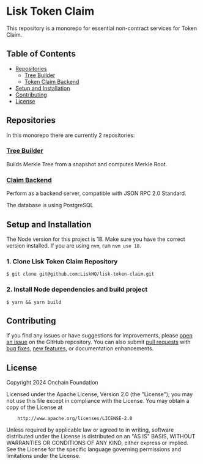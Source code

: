 # Lisk Token Claim <!-- omit in toc -->

This repository is a monorepo for essential non-contract services for Token Claim.

## Table of Contents <!-- omit in toc -->

- [Repositories](#repositories)
  - [Tree Builder](#tree-builder)
  - [Token Claim Backend](#claim-backend)
- [Setup and Installation](#setup-and-installation)
- [Contributing](#contributing)
- [License](#license)

## Repositories

In this monorepo there are currently 2 repositories:

### [Tree Builder](packages/tree-builder)

Builds Merkle Tree from a snapshot and computes Merkle Root.

### [Claim Backend](packages/claim-backend)

Perform as a backend server, compatible with JSON RPC 2.0 Standard.

The database is using PostgreSQL

## Setup and Installation

The Node version for this project is 18. Make sure you have the correct version installed. If you are using `nvm`, run `nvm use 18`.

### 1. Clone Lisk Token Claim Repository

```
$ git clone git@github.com:LiskHQ/lisk-token-claim.git
```

### 2. Install Node dependencies and build project

```
$ yarn && yarn build
```

## Contributing

If you find any issues or have suggestions for improvements,
please [open an issue](https://github.com/LiskHQ//lisk-token-claim/issues/new/choose) on the GitHub repository. You can also
submit [pull requests](https://github.com/LiskHQ//lisk-token-claim/compare)
with [bug fixes](https://github.com/LiskHQ//lisk-token-claim/issues/new?assignees=&labels=bug+report&projects=&template=bug-report.md&title=%5BBug%5D%3A+),
[new features](https://github.com/LiskHQ//lisk-token-claim/issues/new?assignees=&labels=&projects=&template=feature-request.md),
or documentation enhancements.

## License

Copyright 2024 Onchain Foundation

Licensed under the Apache License, Version 2.0 (the "License");
you may not use this file except in compliance with the License.
You may obtain a copy of the License at

```shell
    http://www.apache.org/licenses/LICENSE-2.0
```

Unless required by applicable law or agreed to in writing, software
distributed under the License is distributed on an "AS IS" BASIS,
WITHOUT WARRANTIES OR CONDITIONS OF ANY KIND, either express or implied.
See the License for the specific language governing permissions and
limitations under the License.
